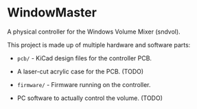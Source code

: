 # WindowMaster

A physical controller for the Windows Volume Mixer (sndvol).

This project is made up of multiple hardware and software parts:

- `pcb/` - KiCad design files for the controller PCB.

- A laser-cut acrylic case for the PCB. (TODO)

- `firmware/` - Firmware running on the controller.

- PC software to actually control the volume. (TODO)
